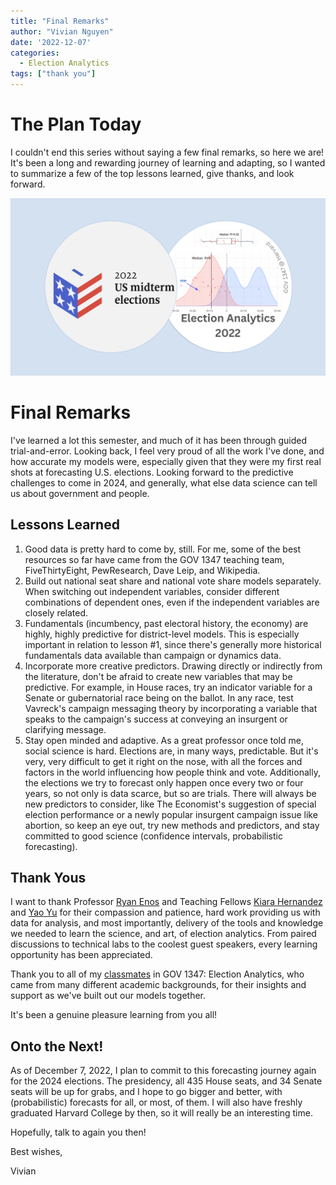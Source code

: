 ```yaml
---
title: "Final Remarks"
author: "Vivian Nguyen"
date: '2022-12-07'
categories: 
  - Election Analytics
tags: ["thank you"]
---
```

# The Plan Today
I couldn't end this series without saying a few final remarks, so here we are! It's been a long and rewarding journey of learning and adapting, so I wanted to summarize a few of the top lessons learned, give thanks, and look forward.  

![Source: The Economist and Lucy Ding](election_analytics_2022.png)

# Final Remarks
I've learned a lot this semester, and much of it has been through guided trial-and-error. Looking back, I feel very proud of all the work I've done, and how accurate my models were, especially given that they were my first real shots at forecasting U.S. elections. Looking forward to the predictive challenges to come in 2024, and generally, what else data science can tell us about government and people. 

## Lessons Learned 
1. Good data is pretty hard to come by, still. For me, some of the best resources so far have came from the GOV 1347 teaching team, FiveThirtyEight, PewResearch, Dave Leip, and Wikipedia. 
2. Build out national seat share and national vote share models separately. When switching out independent variables, consider different combinations of dependent ones, even if the independent variables are closely related.  
3. Fundamentals (incumbency, past electoral history, the economy) are highly, highly predictive for district-level models. This is especially important in relation to lesson #1, since there's generally more historical fundamentals data available than campaign or dynamics data. 
4. Incorporate more creative predictors. Drawing directly or indirectly from the literature, don't be afraid to create new variables that may be predictive. For example, in House races, try an indicator variable for a Senate or gubernatorial race being on the ballot. In any race, test Vavreck's campaign messaging theory by incorporating a variable that speaks to the campaign's success at conveying an insurgent or clarifying message. 
5. Stay open minded and adaptive. As a great professor once told me, social science is hard. Elections are, in many ways, predictable. But it's very, very difficult to get it right on the nose, with all the forces and factors in the world influencing how people think and vote. Additionally, the elections we try to forecast only happen once every two or four years, so not only is data scarce, but so are trials. There will always be new predictors to consider, like The Economist's suggestion of special election performance or a newly popular insurgent campaign issue like abortion, so keep an eye out, try new methods and predictors, and stay committed to good science (confidence intervals, probabilistic forecasting). 

## Thank Yous
I want to thank Professor [Ryan Enos](https://www.ryandenos.com/) and Teaching Fellows [Kiara Hernandez](https://gov.harvard.edu/people/kiara-hernandez) and [Yao Yu](https://itsyaoyu.com/) for their compassion and patience, hard work providing us with data for analysis, and most importantly, delivery of the tools and knowledge we needed to learn the science, and art, of election analytics. From paired discussions to technical labs to the coolest guest speakers, every learning opportunity has been appreciated.  

Thank you to all of my [classmates](https://itsyaoyu.github.io/Harvard-ElectionAnalytics-2022/) in GOV 1347: Election Analytics, who came from many different academic backgrounds, for their insights and support as we've built out our models together. 

It's been a genuine pleasure learning from you all!

## Onto the Next! 
As of December 7, 2022, I plan to commit to this forecasting journey again for the 2024 elections. The presidency, all 435 House seats, and 34 Senate seats will be up for grabs, and I hope to go bigger and better, with (probabilistic) forecasts for all, or most, of them. I will also have freshly graduated Harvard College by then, so it will really be an interesting time. 

Hopefully, talk to again you then! 

Best wishes,

Vivian
